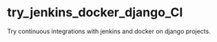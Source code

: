 # try_jenkins_docker_django_CI
Try continuous integrations with jenkins and docker on django projects.
